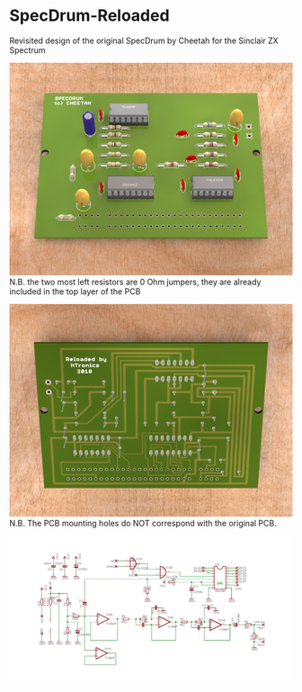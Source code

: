 # SpecDrum-Reloaded
Revisited design of the original SpecDrum by Cheetah for the Sinclair ZX Spectrum

![alt text](https://github.com/Scanboostar/SpecDrum-Reloaded/blob/master/SpecDrumV1.02.png?raw=true)
N.B. the two most left resistors are 0 Ohm jumpers, they are already included in the top layer of the PCB

![alt text](https://github.com/Scanboostar/SpecDrum-Reloaded/blob/master/SpecDrumV1.02b.png?raw=true)
N.B. The PCB mounting holes do NOT correspond with the original PCB.

![alt text](https://github.com/Scanboostar/SpecDrum-Reloaded/blob/master/SpecDrumV1.02_Schematic.png?raw=true)
